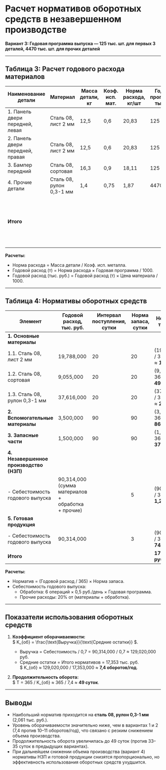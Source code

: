 # Расчет нормативов оборотных средств в незавершенном производстве  
**Вариант 3: Годовая программа выпуска — 125 тыс. шт. для первых 3 деталей, 4470 тыс. шт. для прочих деталей**

---

## Таблица 3: Расчет годового расхода материалов  
| Наименование детали | Материал | Масса детали, кг | Коэф. исп. мат. | Норма расхода, кг/шт | Годовая программа, тыс. шт. | Цена материала, руб./т | Годовой расход, т | Годовой расход, тыс. руб. |
|---------------------|----------|------------------|------------------|----------------------|-----------------------------|----------------------|--------------------|--------------------------|
| 1. Панель двери передней, левая | Сталь 08, лист 2 мм | 12,5 | 0,6 | 20,83 | 125 | 3800 | 2603,8 | 9,894 |
| 2. Панель двери передней, правая | Сталь 08, лист 2 мм | 12,5 | 0,6 | 20,83 | 125 | 3800 | 2603,8 | 9,894 |
| 3. Бампер передний | Сталь 08, сортовая | 16,3 | 0,9 | 18,11 | 125 | 4000 | 2263,8 | 9,055 |
| 4. Прочие детали | Сталь 08, рулон 0,3-1 мм | 1,4 | 0,75 | 1,87 | 4470 | 4500 | 8358,9 | 37,616 |
| **Итого** | | | | | | | **Сталь 08, лист 2 мм**: 5207,6 т (19,788 млн руб) | **Сталь 08, сортовая**: 2263,8 т (9,055 млн руб) | **Сталь 08, рулон 0,3-1 мм**: 8358,9 т (37,616 млн руб) |

**Расчеты:**  
- Норма расхода = Масса детали / Коэф. исп. металла.  
- Годовой расход (т) = Норма расхода × Годовая программа / 1000.  
- Годовой расход (тыс. руб.) = Годовой расход (т) × Цена материала / 1000.  

---

## Таблица 4: Нормативы оборотных средств  
| Элемент | Годовой расход, тыс. руб. | Интервал поступления, сутки | Норма запаса, сутки | Норматив, тыс. руб. |
|--------|---------------------------|-----------------------------|---------------------|---------------------|
| **1. Основные материалы** | | | | |
| 1.1. Сталь 08, лист 2 мм | 19,788,000 | 20 | 20 | (19,788,000 / 365) × 20 ≈ **1,084** |
| 1.2. Сталь 08, сортовая | 9,055,000 | 20 | 20 | (9,055,000 / 365) × 20 ≈ **496** |
| 1.3. Сталь 08, рулон 0,3-1 мм | 37,616,000 | 20 | 20 | (37,616,000 / 365) × 20 ≈ **2,061** |
| **2. Вспомогательные материалы** | 3,500,000 | 90 | 90 | (3,500,000 / 365) × 90 ≈ **863** |
| **3. Запасные части** | 1,500,000 | 90 | 90 | (1,500,000 / 365) × 90 ≈ **370** |
| **4. Незавершенное производство (НЗП)** | | | | |
| - Себестоимость годового выпуска | 90,314,000 (сумма материалов + обработка + прочие) | | 5 | (90,314,000 / 365) × 5 ≈ **1,237** |
| **5. Готовая продукция** | | | | |
| - Себестоимость годового выпуска | 90,314,000 | | 3 | (90,314,000 / 365) × 3 ≈ **742** |
| **Итого** | | | | **17,353 тыс. руб.** |

**Расчеты:**  
- Норматив = (Годовой расход / 365) × Норма запаса.  
- Себестоимость годового выпуска:  
  - Обработка: 6 операций × 0,5 руб./день × Годовая программа.  
  - Прочие расходы: 20% от (материалы + обработка).  

---

## Показатели использования оборотных средств  
1. **Коэффициент оборачиваемости:**  
   $ K_{об} = \frac{\text{Выручка}}{\text{Средние остатки}} $.  
   - Выручка = Себестоимость / 0,7 = 90,314,000 / 0,7 ≈ 129,020,000 руб.  
   - Средние остатки = Итого нормативов = 17,353 тыс. руб.  
   $ K_{об} ≈ 129,020,000 / 17,353,000 ≈ **7,4 оборотов/год**.  

2. **Продолжительность оборота:**  
   $ T = 365 / K_{об} ≈ 365 / 7,4 ≈ **49 суток**.  

---

## Выводы  
- Наибольший норматив приходится на **сталь 08, рулон 0,3-1 мм** (2,061 тыс. руб.).  
- Уровень оборачиваемости значительно ниже, чем в вариантах 1 и 2 (7,4 против 10–11 оборотов/год), что связано с резким снижением объема производства.  
- Продолжительность оборота увеличилась до 49 суток (против 33–35 суток в предыдущих вариантах).  
- При дальнейшем снижении объема производства (вариант 4) нормативы НЗП и готовой продукции снизятся пропорционально, но эффективность использования оборотных средств ухудшится.  